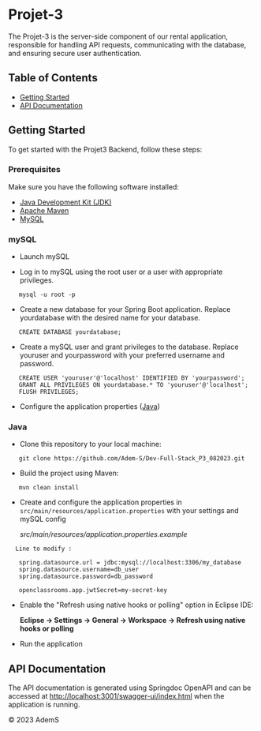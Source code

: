 # Projet-3

The Projet-3 is the server-side component of our rental application, responsible for handling API requests, communicating with the database, and ensuring secure user authentication.

## Table of Contents

- [Getting Started](#getting-started)
- [API Documentation](#api-documentation)

## Getting Started

To get started with the Projet3 Backend, follow these steps:

### Prerequisites

Make sure you have the following software installed:

- [Java Development Kit (JDK)](https://adoptopenjdk.net/)
- [Apache Maven](https://maven.apache.org/)
- [MySQL](https://openclassrooms.com/fr/courses/6971126-implementez-vos-bases-de-donnees-relationnelles-avec-sql/7152681-installez-le-sgbd-mysql)

### mySQL

- Launch mySQL

- Log in to mySQL using the root user or a user with appropriate privileges.

```
   mysql -u root -p

```

- Create a new database for your Spring Boot application. Replace yourdatabase with the desired name for your database.

```
   CREATE DATABASE yourdatabase;
```

- Create a mySQL user and grant privileges to the database. Replace youruser and yourpassword with your preferred username and password.

```
   CREATE USER 'youruser'@'localhost' IDENTIFIED BY 'yourpassword';
   GRANT ALL PRIVILEGES ON yourdatabase.* TO 'youruser'@'localhost';
   FLUSH PRIVILEGES;
```

- Configure the application properties ([Java](#java))

### Java

- Clone this repository to your local machine:

```
   git clone https://github.com/Adem-S/Dev-Full-Stack_P3_082023.git
```

- Build the project using Maven:

```
   mvn clean install
```

- Create and configure the application properties in `src/main/resources/application.properties` with your settings and mySQL config

  _src/main/resources/application.properties.example_

```
  Line to modify :

   spring.datasource.url = jdbc:mysql://localhost:3306/my_database
   spring.datasource.username=db_user
   spring.datasource.password=db_password

   openclassrooms.app.jwtSecret=my-secret-key
```

- Enable the "Refresh using native hooks or polling" option in Eclipse IDE:

  **Eclipse -> Settings -> General -> Workspace -> Refresh using native hooks or polling**

- Run the application

## API Documentation

The API documentation is generated using Springdoc OpenAPI and can be accessed at [http://localhost:3001/swagger-ui/index.html](http://localhost:3001/swagger-ui/index.html) when the application is running.

© 2023 AdemS
